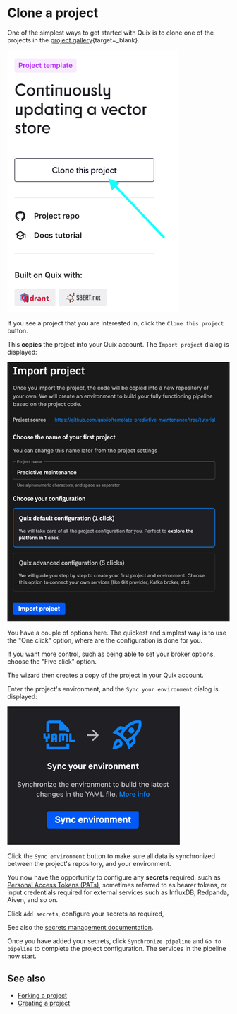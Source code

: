 # Clone a project

One of the simplest ways to get started with Quix is to clone one of the projects in the [project gallery](https://quix.io/templates){target=_blank}.

![Clone a project](../images/clone-project/clone-project-template.png)

If you see a project that you are interested in, click the `Clone this project` button.

This **copies** the project into your Quix account. The `Import project` dialog is displayed:

![import project](../images/clone-project/import-project.png)

You have a couple of options here. The quickest and simplest way is to use the "One click" option, where are the configuration is done for you. 

If you want more control, such as being able to set your broker options, choose the "Five click" option.

The wizard then creates a copy of the project in your Quix account. 

Enter the project's environment, and the `Sync your environment` dialog is displayed:

![Sync your environment](../images/clone-project/sync-your-environment.png)

Click the `Sync environment` button to make sure all data is synchronized between the project's repository, and your environment.

You now have the opportunity to configure any **secrets** required, such as [Personal Access Tokens (PATs)](../develop/authentication/personal-access-token.md), sometimes referred to as bearer tokens, or input credentials required for external services such as InfluxDB, Redpanda, Aiven, and so on.

Click `Add secrets`, configure your secrets as required, 

See also the [secrets management documentation](../deploy/secrets-management.md).

Once you have added your secrets, click `Synchronize pipeline` and `Go to pipeline` to complete the project configuration. The services in the pipeline now start.

## See also

* [Forking a project](./fork-project.md)
* [Creating a project](./create-project.md)
